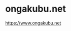 ongakubu.net
===
<p><a href="https://www.ongakubu.net" target="_blank" rel="noopener">https://www.ongakubu.net</a></p>
